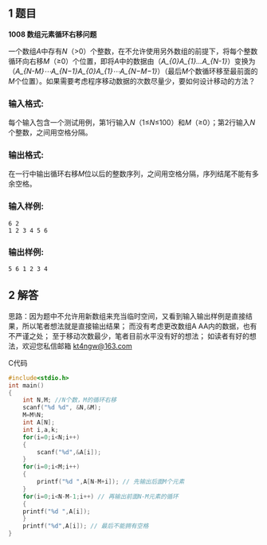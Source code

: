 ## 1 题目

**1008 数组元素循环右移问题**

一个数组*A*中存有*N*（>0）个整数，在不允许使用另外数组的前提下，将每个整数循环向右移*M*（≥0）个位置，即将*A*中的数据由（*A_{0}A_{1}...A_{N-1}*）变换为（*A_{N-M}⋯A_{N−1}A_{0}A_{1}⋯A_{N−M−1}*）（最后*M*个数循环移至最前面的*M*个位置）。如果需要考虑程序移动数据的次数尽量少，要如何设计移动的方法？

### 输入格式:

每个输入包含一个测试用例，第1行输入*N*（1≤*N*≤100）和*M*（≥0）；第2行输入*N*个整数，之间用空格分隔。

### 输出格式:

在一行中输出循环右移*M*位以后的整数序列，之间用空格分隔，序列结尾不能有多余空格。

### 输入样例:

```in
6 2
1 2 3 4 5 6
```

### 输出样例:

```out
5 6 1 2 3 4
```

## 2 解答

思路：因为题中不允许用新数组来充当临时空间，又看到输入输出样例是直接结果，所以笔者想法就是直接输出结果；
而没有考虑更改数组A AA内的数据，也有不严谨之处；
至于移动次数最少，笔者目前水平没有好的想法；
如读者有好的想法，欢迎您私信邮箱 kt4ngw@163.com

C代码

```c
#include<stdio.h>
int main()
{
	int N,M; //N个数，M的循环右移
	scanf("%d %d", &N,&M);
	M=M%N;
	int A[N];
	int i,a,k;
	for(i=0;i<N;i++)
	{
	    scanf("%d",&A[i]);
	} 
	for(i=0;i<M;i++)
	{
		printf("%d ",A[N-M+i]); // 先输出后面M个元素 
	}
	for(i=0;i<N-M-1;i++) // 再输出前面N-M元素的循环
	{
	printf("%d ",A[i]);	 
	}
	printf("%d",A[i]); // 最后不能拥有空格 
}
```

